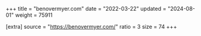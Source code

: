 +++
title = "benovermyer.com"
date = "2022-03-22"
updated = "2024-08-01"
weight = 75911

[extra]
source = "https://benovermyer.com/"
ratio = 3
size = 74
+++
